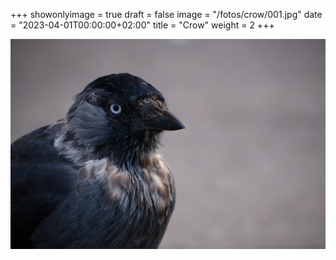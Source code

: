 +++
showonlyimage = true
draft = false
image = "/fotos/crow/001.jpg"
date = "2023-04-01T00:00:00+02:00"
title = "Crow"
weight = 2
+++


<!--more-->
    
![Crow][1]

[1]: /fotos/crow/001.jpg
